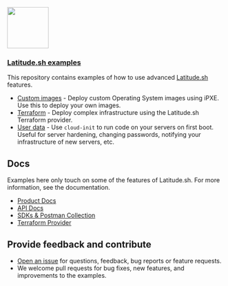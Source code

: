   <a href="https://www.latitude.sh">
    <img src="https://imagedelivery.net/Osr9NTVkzxD8aeU9bhUsSw/9cc56f1f-33ad-43a8-aa81-84a57e601f00/public" height="96">
    <h3>Latitude.sh examples</h3>
  </a>

This repository contains examples of how to use advanced [Latitude.sh](https://www.latitude.sh) features.

- [Custom images](https://www.latitude.sh/docs/servers/custom-images) - Deploy custom Operating System images using iPXE. Use this to deploy your own images.
- [Terraform](https://www.latitude.sh/guides/terraform) - Deploy complex infrastructure using the Latitude.sh Terraform provider.
- [User data](https://www.latitude.sh/docs/servers/user-data) - Use `cloud-init` to run code on your servers on first boot. Useful for server hardening, changing passwords, notifying your infrastructure of new servers, etc.

## Docs

Examples here only touch on some of the features of Latitude.sh. For more information, see the documentation.

- [Product Docs](https://www.latitude.sh/docs)
- [API Docs](https://docs.latitude.sh/reference)
- [SDKs & Postman Collection](https://docs.latitude.sh/reference/client-libraries)
- [Terraform Provider](https://registry.terraform.io/providers/latitudesh/latitudesh/latest)

## Provide feedback and contribute

- [Open an issue](https://github.com/latitudesh/examples/issues) for questions, feedback, bug reports or feature requests.
- We welcome pull requests for bug fixes, new features, and improvements to the examples.
